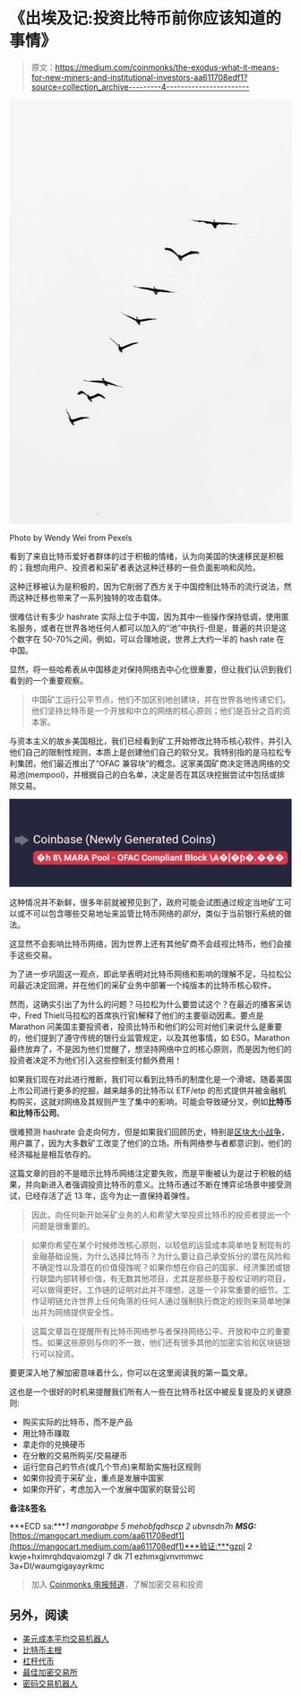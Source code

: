 # 《出埃及记:投资比特币前你应该知道的事情》

> 原文：<https://medium.com/coinmonks/the-exodus-what-it-means-for-new-miners-and-institutional-investors-aa611708edf1?source=collection_archive---------4----------------------->

![](img/3a05c477bdd65400b62bbe8ffac9c73b.png)

Photo by Wendy Wei from Pexels

看到了来自比特币爱好者群体的过于积极的情绪，认为向美国的快速移民是积极的；我想向用户、投资者和采矿者表达这种迁移的一些负面影响和风险。

这种迁移被认为是积极的，因为它削弱了西方关于中国控制比特币的流行说法，然而这种迁移也带来了一系列独特的攻击载体。

很难估计有多少 hashrate 实际上位于中国，因为其中一些操作保持低调，使用匿名服务，或者在世界各地任何人都可以加入的“池”中执行-但是，普遍的共识是这个数字在 50-70%之间，例如，可以合理地说，世界上大约一半的 hash rate 在中国。

显然，将一些哈希表从中国移走对保持网络去中心化很重要，但让我们认识到我们看到的一个重要观察。

> 中国矿工运行公平节点，他们不加区别地创建块，并在世界各地传递它们。他们坚持比特币是一个开放和中立的网络的核心原则；他们是百分之百的资本家。

与资本主义的故乡美国相比，我们已经看到矿工开始修改比特币核心软件，并引入他们自己的限制性规则，本质上是创建他们自己的软分叉。我特别指的是马拉松专利集团，他们最近推出了“OFAC 兼容块”的概念。这家美国矿商决定筛选网络的交易池(mempool)，并根据自己的白名单，决定是否在其区块挖掘尝试中包括或排除交易。

![](img/fd8f4effcb0f5ae294a13c69aa07412c.png)

这种情况并不新鲜，很多年前就被预见到了，政府可能会试图通过规定当地矿工可以或不可以包含哪些交易地址来监管比特币网络的*部分*，类似于当前银行系统的做法。

这显然不会影响比特币网络，因为世界上还有其他矿商不会歧视比特币，他们会接手这些交易。

为了进一步巩固这一观点，即此举表明对比特币网络和影响的理解不足，马拉松公司最近决定回溯，并在他们的采矿业务中部署一个纯版本的比特币核心软件。

然而，这确实引出了为什么的问题？马拉松为什么要尝试这个？在最近的播客采访中，Fred Thiel(马拉松的首席执行官)解释了他们的主要驱动因素。要点是 Marathon 问美国主要投资者，投资比特币和他们的公司对他们来说什么是重要的，他们提到了遵守传统的银行业监管规定，以及其他事情，如 ESG。Marathon 最终放弃了，不是因为他们觉醒了，想坚持网络中立的核心原则，而是因为他们的投资者决定不为他们引入这些控制支付额外费用！

如果我们现在对此进行推断，我们可以看到比特币的制度化是一个滑坡。随着美国上市公司进行更多的挖掘，越来越多的比特币以 ETF/etp 的形式提供并被金融机构购买，这就对网络及其规则产生了集中的影响，可能会导致硬分叉，例如**比特币和比特币公司**。

很难预测 hashrate 会走向何方，但是如果我们回顾历史，特别是[区块大小战争](https://en.bitcoin.it/wiki/Block_size_limit_controversy)，用户赢了，因为大多数矿工改变了他们的立场。所有网络参与者都意识到，他们的经济福祉是相互依存的。

这篇文章的目的不是暗示比特币网络注定要失败，而是平衡被认为是过于积极的结果，并向新进入者强调投资比特币的意义。比特币通过不断在博弈论场景中接受测试，已经存活了近 13 年，迄今为止一直保持着弹性。

> 因此，向任何新开始采矿业务的人和希望大举投资比特币的投资者提出一个问题是很重要的。

> 如果你希望在某个时候修改核心原则，以较低的运营成本简单地复制现有的金融基础设施，为什么选择比特币？为什么要让自己承受拆分的潜在风险和不确定性以及潜在的价值侵蚀呢？如果你想在你自己的国家、经济集团或银行联盟内部转移价值，有无数其他项目，尤其是那些基于股权证明的项目，可以做得更好。工作链的证明对此并不理想，这是一个非常重要的细节。工作证明链允许世界上任何角落的任何人通过强制执行商定的规则来简单地弹出并为网络提供安全性。

> 这篇文章旨在提醒所有比特币网络参与者保持网络公平、开放和中立的重要性。如果这些原则与你的不一致，他们还有很多其他的加密实验和区块链银行可以投资。

要更深入地了解加密意味着什么，你可以在这里阅读我的第一篇文章。

这也是一个很好的时机来提醒我们所有人一些在比特币社区中被反复提及的关键原则:

*   购买实际的比特币，而不是产品
*   用比特币赚取
*   拿走你的兑换硬币
*   在分散的交易所购买/交易硬币
*   运行您自己的节点(或几个节点)来帮助实施社区规则
*   如果你投资于采矿业，重点是发展中国家
*   如果你开矿，考虑加入一个发展中国家的联营公司

**备注&签名**

***ECD sa:****1 mangorabpe 5 mehobfqdhscp 2 ubvnsdn7n* ***MSG:***[https://mangocart.medium.com/aa611708edf1](https://mangocart.medium.com/aa611708edf1)***验证:***gzpl 2 kwje+hximrqhdqvaiomzgl 7 dk 71 ezhmxgjvnvmmwc 3a+DI/waumgigayayrkmc

> 加入 [Coinmonks 电报频道](https://t.me/coincodecap)，了解加密交易和投资

## 另外，阅读

*   [美元成本平均交易机器人](https://blog.coincodecap.com/pionex-dca-bot)
*   [比特币主根](https://blog.coincodecap.com/bitcoin-taproot)
*   [杠杆代币](/coinmonks/leveraged-token-3f5257808b22)
*   [最佳加密交易所](/coinmonks/crypto-exchange-dd2f9d6f3769)
*   [密码交易机器人](https://blog.coincodecap.com/best-crypto-trading-bots)